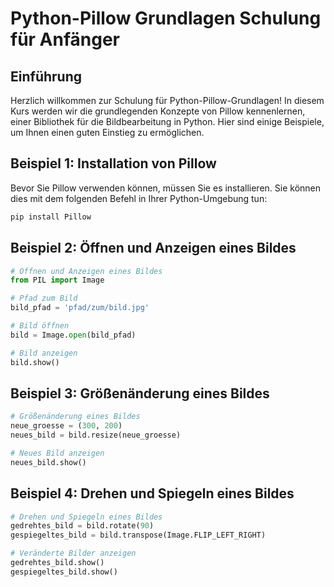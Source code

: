 # Python-Pillow Grundlagen Schulung für Anfänger

## Einführung

Herzlich willkommen zur Schulung für Python-Pillow-Grundlagen! In diesem Kurs werden wir die grundlegenden Konzepte von Pillow kennenlernen, einer Bibliothek für die Bildbearbeitung in Python. Hier sind einige Beispiele, um Ihnen einen guten Einstieg zu ermöglichen.

## Beispiel 1: Installation von Pillow

Bevor Sie Pillow verwenden können, müssen Sie es installieren. Sie können dies mit dem folgenden Befehl in Ihrer Python-Umgebung tun:

```python
pip install Pillow
```

## Beispiel 2: Öffnen und Anzeigen eines Bildes

```python
# Öffnen und Anzeigen eines Bildes
from PIL import Image

# Pfad zum Bild
bild_pfad = 'pfad/zum/bild.jpg'

# Bild öffnen
bild = Image.open(bild_pfad)

# Bild anzeigen
bild.show()
```

## Beispiel 3: Größenänderung eines Bildes

```python
# Größenänderung eines Bildes
neue_groesse = (300, 200)
neues_bild = bild.resize(neue_groesse)

# Neues Bild anzeigen
neues_bild.show()
```

## Beispiel 4: Drehen und Spiegeln eines Bildes

```python
# Drehen und Spiegeln eines Bildes
gedrehtes_bild = bild.rotate(90)
gespiegeltes_bild = bild.transpose(Image.FLIP_LEFT_RIGHT)

# Veränderte Bilder anzeigen
gedrehtes_bild.show()
gespiegeltes_bild.show()
```